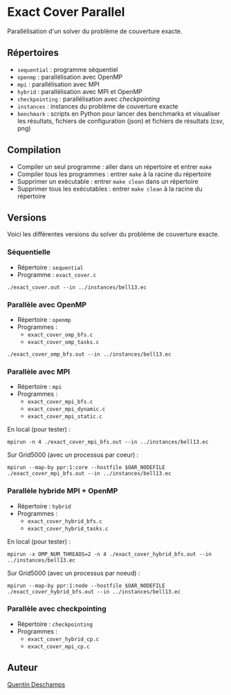 # Exact Cover Parallel

Parallélisation d'un solver du problème de couverture exacte.

## Répertoires

- `sequential` : programme séquentiel
- `openmp` : parallélisation avec OpenMP
- `mpi` : parallélisation avec MPI
- `hybrid` : parallélisation avec MPI et OpenMP
- `checkpointing` : parallélisation avec *checkpointing*
- `instances` : instances du problème de couverture exacte
- `benchmark` : scripts en Python pour lancer des benchmarks et visualiser les
résultats, fichiers de configuration (json) et fichiers de résultats (csv, png)

## Compilation

- Compiler un seul programme : aller dans un répertoire et entrer `make`
- Compiler tous les programmes :  entrer `make` à la racine du répertoire
- Supprimer un exécutable : entrer `make clean` dans un répertoire
- Supprimer tous les exécutables : entrer `make clean` à la racine du répertoire

## Versions

Voici les différentes versions du solver du problème de couverture exacte.

### Séquentielle

- Répertoire : `sequential`
- Programme : `exact_cover.c`

```
./exact_cover.out --in ../instances/bell13.ec
```

### Parallèle avec OpenMP

- Répertoire : `openmp`
- Programmes :
  - `exact_cover_omp_bfs.c`
  - `exact_cover_omp_tasks.c`

```
./exact_cover_omp_bfs.out --in ../instances/bell13.ec
```

### Parallèle avec MPI

- Répertoire : `mpi`
- Programmes :
  - `exact_cover_mpi_bfs.c`
  - `exact_cover_mpi_dynamic.c`
  - `exact_cover_mpi_static.c`

En local (pour tester) :
```
mpirun -n 4 ./exact_cover_mpi_bfs.out --in ../instances/bell13.ec
```
Sur Grid5000 (avec un processus par coeur) :
```
mpirun --map-by ppr:1:core --hostfile $OAR_NODEFILE ./exact_cover_mpi_bfs.out --in ../instances/bell13.ec
```

### Parallèle hybride MPI + OpenMP

- Répertoire : `hybrid`
- Programmes :
  - `exact_cover_hybrid_bfs.c`
  - `exact_cover_hybrid_tasks.c`

En local (pour tester) :
```
mpirun -x OMP_NUM_THREADS=2 -n 4 ./exact_cover_hybrid_bfs.out --in ../instances/bell13.ec
```
Sur Grid5000 (avec un processus par noeud) :
```
mpirun --map-by ppr:1:node --hostfile $OAR_NODEFILE ./exact_cover_hybrid_bfs.out --in ../instances/bell13.ec
```

### Parallèle avec checkpointing

- Répertoire : `checkpointing`
- Programmes :
  - `exact_cover_hybrid_cp.c`
  - `exact_cover_mpi_cp.c`

## Auteur

[Quentin Deschamps](mailto:quentindeschamps18@gmail.com)
